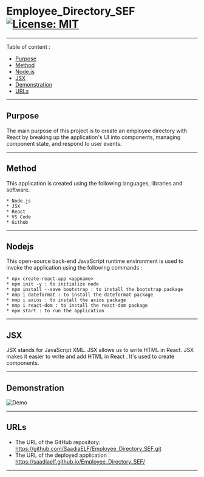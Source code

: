 # Employee_Directory_SEF [![License: MIT](https://img.shields.io/badge/License-MIT-yellow.svg)](https://opensource.org/licenses/MIT)
-----------------------------------------------------------------------------------------------------------------------
Table of content :

* [Purpose](#Purpose)
* [Method](#Method)
* [Node.js](#Nodejs)
* [JSX](#JSX) 
* [Demonstration](#Demonstration)
* [URLs](#URLs) 

-----------------------------------------------------------------------------------------------------------------------

## Purpose

The main purpose of this project is to create an employee directory with React by breaking up the application's UI into components, managing component state, and respond to user events.

-----------------------------------------------------------------------------------------------------------------------

## Method

This application is created using the following languages, libraries and software.

    * Node.js
    * JSX
    * React
    * VS Code
    * Github
   
-----------------------------------------------------------------------------------------------------------------------

## Nodejs
    
This open-source back-end JavaScript runtime environment is used to invoke the application using the following commands :

    * npx create-react-app <appname>
    * npm init -y : to initialize node
    * npm install --save bootstrap : to install the bootstrap package
    * nmp i dateformat : to install the dateformat package
    * nmp i axios : to install the axios package
    * nmp i react-dom : to install the react-dom package
    * npm start : to run the application
-----------------------------------------------------------------------------------------------------------------------

## JSX

JSX stands for JavaScript XML. JSX allows us to write HTML in React. JSX makes it easier to write and add HTML in React . It's used to create components.

-----------------------------------------------------------------------------------------------------------------------

## Demonstration

![Demo]()

-----------------------------------------------------------------------------------------------------------------------

## URLs

* The URL of the GitHub repository: https://github.com/SaadiaELF/Employee_Directory_SEF.git
* The URL of the deployed application : https://saadiaelf.github.io/Employee_Directory_SEF/

-----------------------------------------------------------------------------------------------------------------------
